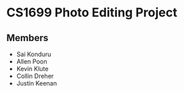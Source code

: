 # CS1699 Photo Editing Project 

## Members
* Sai Konduru
* Allen Poon 
* Kevin Klute
* Collin Dreher 
* Justin Keenan 
